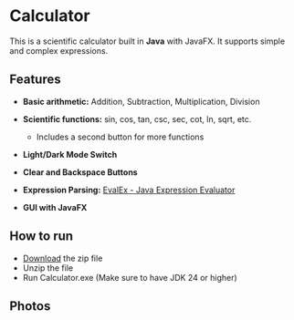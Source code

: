 
# Calculator

This is a scientific calculator built in **Java** with JavaFX. It supports simple and complex expressions.

## Features

- **Basic arithmetic:** Addition, Subtraction, Multiplication, Division

- **Scientific functions:** sin, cos, tan, csc, sec, cot, ln, sqrt, etc.
    - Includes a second button for more functions

    
- **Light/Dark Mode Switch**

- **Clear and Backspace Buttons**

- **Expression Parsing:** [EvalEx - Java Expression Evaluator](https://github.com/ezylang/EvalEx)

- **GUI with JavaFX**

## How to run
- [Download]() the zip file
- Unzip the file
- Run Calculator.exe (Make sure to have JDK 24 or higher)

## Photos


